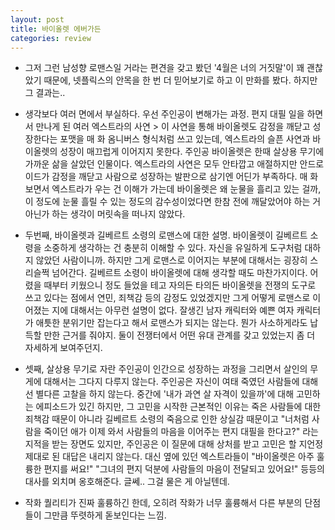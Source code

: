 ```yaml
---
layout: post
title: 바이올렛 에버가든
categories: review
---
```


- 그저 그런 남성향 로맨스일 거라는 편견을 갖고 봤던 '4월은 너의 거짓말'이 꽤 괜찮았기 때문에, 넷플릭스의 안목을 한 번 더 믿어보기로 하고 이 만화를 봤다. 하지만 그 결과는..

- 생각보다 여러 면에서 부실하다. 우선 주인공이 변해가는 과정. 편지 대필 일을 하면서 만나게 된 여러 엑스트라의 사연 > 이 사연을 통해 바이올렛도 감정을 깨닫고 성장한다는 포맷을 매 화 옴니버스 형식처럼 쓰고 있는데, 엑스트라의 슬픈 사연과 바이올렛의 성장이 매끄럽게 이어지지 못한다. 주인공 바이올렛은 한때 살상용 무기에 가까운 삶을 살았던 인물이다. 엑스트라의 사연은 모두 안타깝고 애절하지만 안드로이드가 감정을 깨닫고 사람으로 성장하는 발판으로 삼기엔 어딘가 부족하다. 매 화 보면서 엑스트라가 우는 건 이해가 가는데 바이올렛은 왜 눈물을 흘리고 있는 걸까, 이 정도에 눈물 흘릴 수 있는 정도의 감수성이었다면 한참 전에 깨달았어야 하는 거 아닌가 하는 생각이 머릿속을 떠나지 않았다.

- 두번째, 바이올렛과 길베르트 소령의 로맨스에 대한 설명. 바이올렛이 길베르트 소령을 소중하게 생각하는 건 충분히 이해할 수 있다. 자신을 유일하게 도구처럼 대하지 않았던 사람이니까. 하지만 그게 로맨스로 이어지는 부분에 대해서는 굉장히 스리슬쩍 넘어간다. 길베르트 소령이 바이올렛에 대해 생각할 때도 마찬가지이다. 어렸을 때부터 키웠으니 정도 들었을 테고 자의든 타의든 바이올렛을 전쟁의 도구로 쓰고 있다는 점에서 연민, 죄책감 등의 감정도 있었겠지만 그게 어떻게 로맨스로 이어졌는 지에 대해서는 아무런 설명이 없다. 잘생긴 남자 캐릭터와 예쁜 여자 캐릭터가 애틋한 분위기만 잡는다고 해서 로맨스가 되지는 않는다. 뭔가 사소하게라도 납득할 만한 근거를 줘야지. 둘이 전쟁터에서 어떤 유대 관계를 갖고 있었는지 좀 더 자세하게 보여주던지.

- 셋째, 살상용 무기로 자란 주인공이 인간으로 성장하는 과정을 그리면서 살인의 무게에 대해서는 그다지 다루지 않는다. 주인공은 자신이 여태 죽였던 사람들에 대해선 별다른 고찰을 하지 않는다. 중간에 '내가 과연 살 자격이 있을까'에 대해 고민하는 에피소드가 있긴 하지만, 그 고민을 시작한 근본적인 이유는 죽은 사람들에 대한 죄책감 때문이 아니라 길베르트 소령의 죽음으로 인한 상실감 때문이고 "너처럼 사람을 죽이던 애가 이제 와서 사람들의 마음을 이어주는 편지 대필을 한다고?" 라는 지적을 받는 장면도 있지만, 주인공은 이 질문에 대해 상처를 받고 고민은 할 지언정 제대로 된 대답은 내리지 않는다. 대신 옆에 있던 엑스트라들이 "바이올렛은 아주 훌륭한 편지를 써요!" "그녀의 편지 덕분에 사람들의 마음이 전달되고 있어요!" 등등의 대사를 외치며 옹호해준다. 글쎄.. 그걸 물은 게 아닐텐데. 

- 작화 퀄리티가 진짜 훌륭하긴 한데, 오히려 작화가 너무 훌륭해서 다른 부분의 단점들이 그만큼 뚜렷하게 돋보인다는 느낌.